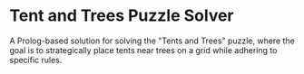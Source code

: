 # Tent and Trees Puzzle Solver

A Prolog-based solution for solving the "Tents and Trees" puzzle, where the goal is to strategically place tents near trees on a grid while adhering to specific rules.

